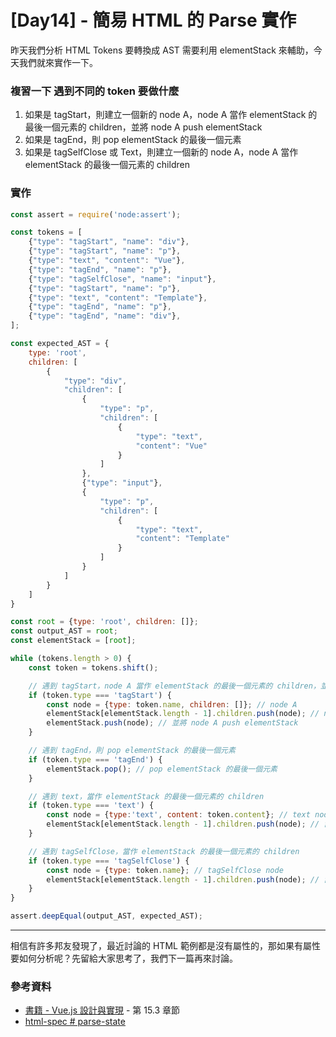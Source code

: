 # [Day14] - 簡易 HTML 的 Parse 實作

昨天我們分析 HTML Tokens 要轉換成 AST 需要利用 elementStack 來輔助，今天我們就來實作一下。

### 複習一下 遇到不同的 token 要做什麼

1. 如果是 tagStart，則建立一個新的 node A，node A 當作 elementStack 的最後一個元素的 children，並將 node A push elementStack
2. 如果是 tagEnd，則 pop elementStack 的最後一個元素
3. 如果是 tagSelfClose 或 Text，則建立一個新的 node A，node A 當作 elementStack 的最後一個元素的 children

### 實作

```js
const assert = require('node:assert');

const tokens = [
    {"type": "tagStart", "name": "div"},
    {"type": "tagStart", "name": "p"},
    {"type": "text", "content": "Vue"},
    {"type": "tagEnd", "name": "p"},
    {"type": "tagSelfClose", "name": "input"},
    {"type": "tagStart", "name": "p"},
    {"type": "text", "content": "Template"},
    {"type": "tagEnd", "name": "p"},
    {"type": "tagEnd", "name": "div"},
];

const expected_AST = {
    type: 'root',
    children: [
        {
            "type": "div",
            "children": [
                {
                    "type": "p",
                    "children": [
                        {
                            "type": "text",
                            "content": "Vue"
                        }
                    ]
                },
                {"type": "input"},
                {
                    "type": "p",
                    "children": [
                        {
                            "type": "text",
                            "content": "Template"
                        }
                    ]
                }
            ]
        }
    ]
}

const root = {type: 'root', children: []};
const output_AST = root;
const elementStack = [root];

while (tokens.length > 0) {
    const token = tokens.shift();

    // 遇到 tagStart，node A 當作 elementStack 的最後一個元素的 children，並將 node A push elementStack
    if (token.type === 'tagStart') {
        const node = {type: token.name, children: []}; // node A
        elementStack[elementStack.length - 1].children.push(node); // node A 當作 elementStack 的最後一個元素的 children
        elementStack.push(node); // 並將 node A push elementStack
    }

    // 遇到 tagEnd，則 pop elementStack 的最後一個元素
    if (token.type === 'tagEnd') {
        elementStack.pop(); // pop elementStack 的最後一個元素
    }

    // 遇到 text，當作 elementStack 的最後一個元素的 children
    if (token.type === 'text') {
        const node = {type:'text', content: token.content}; // text node
        elementStack[elementStack.length - 1].children.push(node); // 當作 elementStack 的最後一個元素的 children
    }

    // 遇到 tagSelfClose，當作 elementStack 的最後一個元素的 children
    if (token.type === 'tagSelfClose') {
        const node = {type: token.name}; // tagSelfClose node
        elementStack[elementStack.length - 1].children.push(node); // 當作 elementStack 的最後一個元素的 children
    }
}

assert.deepEqual(output_AST, expected_AST);
```


----

相信有許多邦友發現了，最近討論的 HTML 範例都是沒有屬性的，那如果有屬性要如何分析呢？先留給大家思考了，我們下一篇再來討論。

### 參考資料

- [書籍 - Vue.js 設計與實現](https://www.tenlong.com.tw/products/9787115583864) - 第 15.3 章節
- [html-spec # parse-state](https://html.spec.whatwg.org/multipage/parsing.html#parse-state)
